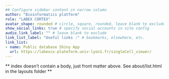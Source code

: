 ```yaml
---
## Configure sidebar content in narrow column
author: "Bioinformatics platform"
role: "LABEX CORTEX"
avatar_shape: rounded # circle, square, rounded, leave blank to exclude
show_social_links: true # specify social accounts in site config
audio_link_label: "" # leave blank to exclude
link_list_label: "Useful links :" # bookmarks, elsewhere, etc.
link_list: 
- name: Public database Shiny App
  url: https://labexcx-plateform.univ-lyon1.fr/singleCell_viewer/
---
```


** index doesn't contain a body, just front matter above.
See about/list.html in the layouts folder **